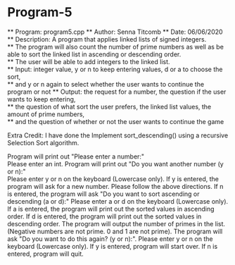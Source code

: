# Program-5
** Program: program5.cpp 
** Author: Senna Titcomb 
** Date: 06/06/2020 
** Description: A program that applies linked lists of signed integers.  
** The program will also count the number of prime numbers as well as be able to sort the linked list in ascending or descending order.  
** The user will be able to add integers to the linked list.  
** Input: integer value, y or n to keep entering values, d or a to choose the sort,  
** and y or n again to select whether the user wants to continue the program or not 
** Output: the request for a number, the question if the user wants to keep entering,  
** the question of what sort the user prefers, the linked list values, the amount of prime numbers,  
** and the question of whether or not the user wants to continue the game  

Extra Credit: I have done the Implement sort_descending() using a recursive Selection Sort algorithm. 

Program will print out "Please enter a number:"  
Please enter an int. 
Program will print out "Do you want another number (y or n):"  
Please enter y or n on the keyboard (Lowercase only). 
If y is entered, the program will ask for a new number. Please follow the above directions. 
If n is entered, the program will ask "Do you want to sort ascending or descending (a or d):" 
Please enter a or d on the keyboard (Lowercase only). 
If a is entered, the program will print out the sorted values in ascending order. 
If d is entered, the program will print out the sorted values in descending order. 
The program will output the number of primes in the list.  
(Negative numbers are not prime. 0 and 1 are not prime). 
The program will ask "Do you want to do this again? (y or n):". 
Please enter y or n on the keyboard (Lowercase only). If y is entered, program will start over. If n is entered, program will quit. 
